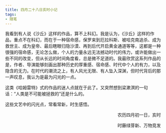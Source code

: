 ```yaml
---
title: 四月二十八日亥时小记
tags:
- 随笔
---
```


我看到有人说《沙丘》这样的作品，算不上科幻。我是认为，《沙丘》这样的作品，重点不在科幻，而在于一种宿命感，保罗来到厄拉科斯、被哈克南追杀、成为救世主、成为皇帝、最后瞎眼归隐沙漠、再到后代开启黄金通道等等，这都是一种很强的宿命感，无论怎么做，个人的力量永远无法撼动时代的伟力，或许能做出一些不同的改变，但从长远的时间角度看，总是微不足道的。我最欣赏这系列作品的是，作者、导演能够刻画出那种历史的厚重感、宿命感、时代中个人的有力，以及隐含的无力。在时代的潮流之上，有人风光无限、有人坠入深渊，但时代背后的那一声叹息，我认为是最为闪光的一点。

这类《哈姆雷特》式的作品的迷人点就在于此了。又突然想到梁漱溟的一句话：“人类是不可能被拯救的”还是什么的。

这些文艺中的闪光点，常看常新，时生感悟。

<p align="right">农历四月初一日，亥时</p>
<p align="right">时藤绿芽新、万物竞发</p>

